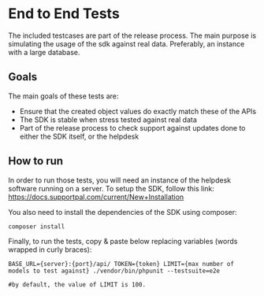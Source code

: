 # End to End Tests

The included testcases are part of the release process. The main purpose is simulating the usage of the sdk against
real data. Preferably, an instance with a large database.

## Goals
The main goals of these tests are:
- Ensure that the created object values do exactly match these of the APIs
- The SDK is stable when stress tested against real data
- Part of the release process to check support against updates done to either the SDK itself, or the helpdesk

## How to run

In order to run those tests, you will need an instance of the helpdesk software running on a server.
To setup the SDK, follow this link: https://docs.supportpal.com/current/New+Installation

You also need to install the dependencies of the SDK using composer:
```
composer install
```

Finally, to run the tests, copy & paste below replacing variables (words wrapped in curly braces):

```
BASE_URL={server}:{port}/api/ TOKEN={token} LIMIT={max number of models to test against} ./vendor/bin/phpunit --testsuite=e2e

#by default, the value of LIMIT is 100. 
```

